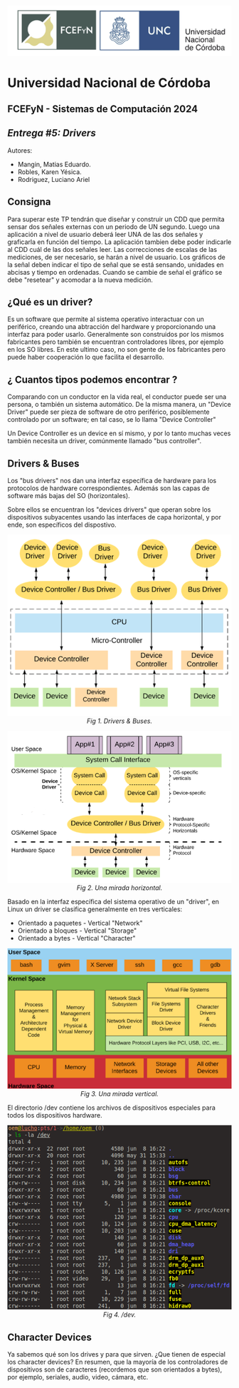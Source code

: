 <p align="center">
  <img src="../entrega%202/img/portada.png"><br>
</p>

# Universidad Nacional de Córdoba
## FCEFyN - Sistemas de Computación 2024
## _Entrega #5: Drivers_

Autores:
- Mangin, Matias Eduardo.
- Robles, Karen Yésica.
- Rodriguez, Luciano Ariel


## Consigna

Para superar este TP tendrán que diseñar y construir un CDD que permita sensar dos señales externas con un periodo de UN segundo. Luego una aplicación a nivel de usuario deberá leer UNA de las dos señales y graficarla en función del tiempo. La aplicación tambien debe poder indicarle al CDD cuál de las dos señales leer. Las correcciones de escalas de las mediciones, de ser necesario, se harán a nivel de usuario. Los gráficos de la señal deben indicar el tipo de señal que se
está sensando, unidades en abcisas y tiempo en ordenadas. Cuando se cambie de señal el gráfico se debe "resetear" y acomodar a la nueva medición.

## ¿Qué es un driver?
Es un software que permite al sistema operativo interactuar con un periférico, creando una abtracción del hardware y proporcionando una interfaz para poder usarlo. Generalmente son construidos por los mismos fabricantes pero también se encuentran controladores libres, por ejemplo en los SO libres. En este ultimo caso, no son gente de los fabricantes pero puede haber cooperación lo que facilita el desarrollo.

## ¿ Cuantos tipos podemos encontrar ?
Comparando con un conductor en la vida real, el conductor puede ser una persona, o también un sistema automático. De la misma manera, un "Device Driver" puede ser pieza de software de otro periférico, posiblemente controlado por un software; en tal caso, se lo llama "Device Controller"

Un Device Controller es un device en sí mismo, y por lo tanto muchas veces también necesita un driver, comúnmente llamado "bus controller".

## Drivers & Buses
Los "bus drivers" nos dan una interfaz específica de hardware para los protocolos de hardware correspondientes. Además son las capas de software más bajas del SO (horizontales).

Sobre ellos se encuentran los "devices drivers" que operan sobre los dispositivos subyacentes usando las interfaces de capa horizontal, y por ende, son específicos del dispostivo.

<p align="center">
  <img src="./img/graph1.png"><br>
  <em>Fig 1. Drivers & Buses.</em>
</p>

<p align="center">
  <img src="./img/graph2.png"><br>
  <em>Fig 2. Una mirada horizontal.</em>
</p>

Basado en la interfaz específica del sistema operativo de un "driver", en Linux un driver se clasifica generalmente en tres verticales:
- Orientado a paquetes - Vertical "Network"
- Orientado a bloques - Vertical "Storage"
- Orientado a bytes - Vertical "Character"

<p align="center">
  <img src="./img/graph3.png"><br>
  <em>Fig 3. Una mirada vertical.</em>
</p>

El directorio /dev contiene los archivos de dispositivos especiales para todos los dispositivos hardware.

<p align="center">
  <img src="./img/barra-dev.png"><br>
  <em>Fig 4. /dev.</em>
</p>


## Character Devices

Ya sabemos qué son los drives y para que sirven. ¿Que tienen de especial los character devices? En resumen, que la mayoría de los controladores de dispositivos son de caracteres (recordemos que son orientados a bytes), por ejemplo, seriales, audio, video, cámara, etc.




